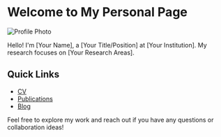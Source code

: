 # Welcome to My Personal Page

![Profile Photo](/assets/images/profile-photo.jpg)

Hello! I'm [Your Name], a [Your Title/Position] at [Your Institution]. My research focuses on [Your Research Areas].

## Quick Links
- [CV](/cv)
- [Publications](/publications)
- [Blog](/blog)

Feel free to explore my work and reach out if you have any questions or collaboration ideas!